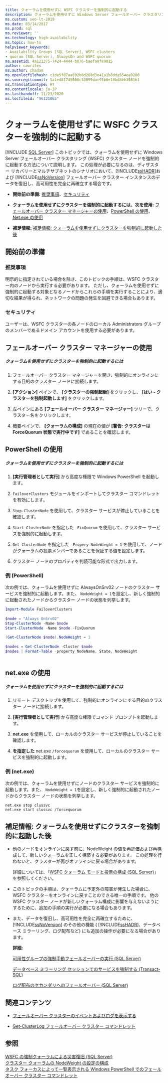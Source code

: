 ```yaml
---
title: クォーラムを使用せずに WSFC クラスターを強制的に起動する
description: クォーラムを使用せずに Windows Server フェールオーバー クラスタリング クラスター ノードを強制的に起動します。これは、データの回復と高可用性の再確立のために必要になる場合があります。
ms.custom: seo-lt-2019
ms.date: 03/14/2017
ms.prod: sql
ms.reviewer: ''
ms.technology: high-availability
ms.topic: how-to
helpviewer_keywords:
- Availability Groups [SQL Server], WSFC clusters
- quorum [SQL Server], AlwaysOn and WSFC quorum
ms.assetid: 4a121375-7424-4444-b876-baefa8fe9015
author: cawrites
ms.author: chadam
ms.openlocfilehash: c1de5f07aa692b0d268d3e41a1b8dda554ea0280
ms.sourcegitcommit: 5a1ed81749800c33059dac91b0e18bd8bb3081b1
ms.translationtype: HT
ms.contentlocale: ja-JP
ms.lasthandoff: 11/23/2020
ms.locfileid: "96121065"
---
```

# <a name="force-a-wsfc-cluster-to-start-without-a-quorum"></a>クォーラムを使用せずに WSFC クラスターを強制的に起動する
[!INCLUDE [SQL Server](../../../includes/applies-to-version/sqlserver.md)]
  このトピックでは、クォーラムを使用せずに Windows Server フェールオーバー クラスタリング (WSFC) クラスター ノードを強制的に起動する方法について説明します。  この処理が必要になるのは、ディザスター リカバリーとマルチサブネットのシナリオにおいて、[!INCLUDE[ssHADR](../../../includes/sshadr-md.md)]および [!INCLUDE[ssNoVersion](../../../includes/ssnoversion-md.md)] フェールオーバー クラスター インスタンスのデータを復旧し、高可用性を完全に再確立する場合です。  
  
-   **開始前の準備:** [推奨事項](#Recommendations)、[セキュリティ](#Security)  
  
-   **クォーラムを使用せずにクラスターを強制的に起動するには、次を使用:** [フェールオーバー クラスター マネージャーの使用](#FailoverClusterManagerProcedure)、[PowerShell の使用](#PowerShellProcedure)、[Net.exe の使用](#CommandPromptProcedure)  
  
-   **補足情報:** [補足情報: クォーラムを使用せずにクラスターを強制的に起動した後](#FollowUp)  
  
##  <a name="before-you-start"></a><a name="BeforeYouBegin"></a> 開始前の準備  
  
###  <a name="recommendations"></a><a name="Recommendations"></a> 推奨事項  
 明示的に指定されている場合を除き、このトピックの手順は、WSFC クラスター内のノードから実行する必要があります。  ただし、クォーラムを使用せずに強制的に起動する対象となるノードからこれらの手順を実行することにより、適切な結果が得られ、ネットワークの問題の発生を回避できる場合もあります。  
  
###  <a name="security"></a><a name="Security"></a> セキュリティ  
 ユーザーは、WSFC クラスターの各ノードのローカル Administrators グループのメンバーであるドメイン アカウントを使用する必要があります。  
  
##  <a name="using-failover-cluster-manager"></a><a name="FailoverClusterManagerProcedure"></a> フェールオーバー クラスター マネージャーの使用  
  
##### <a name="to-force-a-cluster-to-start-without-a-quorum"></a>クォーラムを使用せずにクラスターを強制的に起動するには  
  
1.  フェールオーバー クラスター マネージャーを開き、強制的にオンラインにする目的のクラスター ノードに接続します。  
  
2.  **[アクション]** ペインで、 **[クラスターの強制起動]** をクリックし、 **[はい - クラスターを強制起動します]** をクリックします。  
  
3.  左ペインにある **[フェールオーバー クラスター マネージャー]** ツリーで、クラスター名をクリックします。  
  
4.  概要ペインで、 **[クォーラムの構成]** の現在の値が **[警告: クラスターは ForceQuorum 状態で実行中です]** であることを確認します。  
  
##  <a name="using-powershell"></a><a name="PowerShellProcedure"></a> PowerShell の使用  
  
##### <a name="to-force-a-cluster-to-start-without-a-quorum"></a>クォーラムを使用せずにクラスターを強制的に起動するには  
  
1.  **[実行管理者として実行]** から高度な権限で Windows PowerShell を起動します。  
  
2.  `FailoverClusters` モジュールをインポートしてクラスター コマンドレットを有効にします。  
  
3.  `Stop-ClusterNode` を使用して、クラスター サービスが停止していることを確認します。  
  
4.  `Start-ClusterNode` を指定した `-FixQuorum` を使用して、クラスター サービスを強制的に起動します。  
  
5.  `Get-ClusterNode` を指定した `-Propery NodeWieght = 1` を使用して、ノードがクォーラムの投票メンバーであることを保証する値を設定します。  
  
6.  クラスター ノードのプロパティを判読可能な形式で出力します。  
  
### <a name="example-powershell"></a>例 (PowerShell)  
 次の例では、クォーラムを使用せずに AlwaysOnSrv02 ノードのクラスター サービスを強制的に起動します。また、 `NodeWeight = 1`を設定し、新しく強制的に起動されたノードからクラスター ノードの状態を列挙します。  
  
```powershell  
Import-Module FailoverClusters  
  
$node = "Always OnSrv02"  
Stop-ClusterNode -Name $node  
Start-ClusterNode -Name $node -FixQuorum  
  
(Get-ClusterNode $node).NodeWeight = 1  
  
$nodes = Get-ClusterNode -Cluster $node  
$nodes | Format-Table -property NodeName, State, NodeWeight  
  
```  
  
##  <a name="using-netexe"></a><a name="CommandPromptProcedure"></a> net.exe の使用  
  
##### <a name="to-force-a-cluster-to-start-without-a-quorum"></a>クォーラムを使用せずにクラスターを強制的に起動するには  
  
1.  リモート デスクトップを使用して、強制的にオンラインにする目的のクラスター ノードに接続します。  
  
2.  **[実行管理者として実行]** から高度な権限でコマンド プロンプトを起動します。  
  
3.  **net.exe** を使用して、ローカルのクラスター サービスが停止していることを確認します。  
  
4.  **を指定した** net.exe `/forcequorum` を使用して、ローカルのクラスター サービスを強制的に起動します。  
  
### <a name="example-netexe"></a>例 (net.exe)  
 次の例では、クォーラムを使用せずにノードのクラスター サービスを強制的に起動します。また、 `NodeWeight = 1`を設定し、新しく強制的に起動されたノードからクラスター ノードの状態を列挙します。  
  
```ms-dos  
net.exe stop clussvc  
net.exe start clussvc /forcequorum  
```  
  
##  <a name="follow-up-after-forcing-cluster-to-start-without-a-quorum"></a><a name="FollowUp"></a>補足情報: クォーラムを使用せずにクラスターを強制的に起動した後  
  
-   他のノードをオンラインに戻す前に、NodeWeight の値を再評価および再構成して、新しいクォーラムを正しく構築する必要があります。 この処理を行わないと、クラスターが再びオフラインに戻る場合があります。  
  
     詳細については、「[WSFC クォーラム モードと投票の構成 &#40;SQL Server&#41;](../../../sql-server/failover-clusters/windows/wsfc-quorum-modes-and-voting-configuration-sql-server.md)」を参照してください。  
  
-   このトピックの手順は、クォーラムに予定外の障害が発生した場合に、WSFC クラスターをオンラインに戻すことのできる唯一の手順です。  他の WSFC クラスター ノードが新しいクォーラム構成に影響を与えないようにするために、追加の手順の実行が必要になる場合もあります。  
  
-   また、データを復旧し、高可用性を完全に再確立するために、 [!INCLUDE[ssNoVersion](../../../includes/ssnoversion-md.md)] のその他の機能 ( [!INCLUDE[ssHADR](../../../includes/sshadr-md.md)]、データベース ミラーリング、ログ配布など) にも追加の操作が必要になる場合があります。  
  
     **詳細:**  
  
     [可用性グループの強制手動フェールオーバーの実行 &#40;SQL Server&#41;](../../../database-engine/availability-groups/windows/perform-a-forced-manual-failover-of-an-availability-group-sql-server.md)  
  
     [データベース ミラーリング セッションでのサービスを強制する &#40;Transact-SQL&#41;](../../../database-engine/database-mirroring/force-service-in-a-database-mirroring-session-transact-sql.md)  
  
     [ログ配布のセカンダリへのフェールオーバー &#40;SQL Server&#41;](../../../database-engine/log-shipping/fail-over-to-a-log-shipping-secondary-sql-server.md)  
  
##  <a name="related-content"></a><a name="RelatedContent"></a> 関連コンテンツ  
  
-   [フェールオーバー クラスターのイベントおよびログを表示する](https://technet.microsoft.com/library/cc772342\(WS.10\).aspx)  
  
-   [Get-ClusterLog フェールオーバー クラスター コマンドレット](/previous-versions/windows/it-pro/windows-server-2008-R2-and-2008/ee461045(v=technet.10))  
  
## <a name="see-also"></a>参照  
 [WSFC の強制クォーラムによる災害復旧 &#40;SQL Server&#41;](../../../sql-server/failover-clusters/windows/wsfc-disaster-recovery-through-forced-quorum-sql-server.md)   
 [クラスター クォーラムの NodeWeight の設定の構成](../../../sql-server/failover-clusters/windows/configure-cluster-quorum-nodeweight-settings.md)   
 [タスク フォーカスによって一覧表示される Windows PowerShell でのフェールオーバー クラスター コマンドレット](https://technet.microsoft.com/library/ee619761\(WS.10\).aspx)  
  
